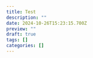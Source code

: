 ```yaml
---
title: Test
description: ""
date: 2024-10-26T15:23:15.700Z
preview: ""
draft: true
tags: []
categories: []
---
```

